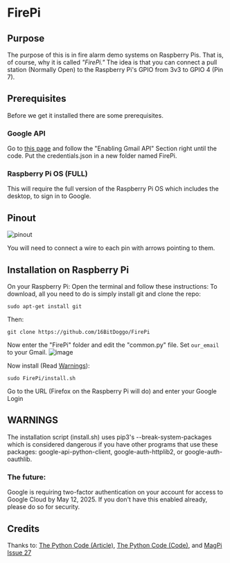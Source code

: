 # FirePi
## Purpose
The purpose of this is in fire alarm demo systems on Raspberry Pis. That is, of course, why it is called _"FirePi."_ The idea is that you can connect a pull station (Normally Open) to the Raspberry Pi's GPIO from 3v3 to GPIO 4 (Pin 7).

## Prerequisites
Before we get it installed there are some prerequisites.
### Google API
Go to [this page](https://thepythoncode.com/article/use-gmail-api-in-python) and follow the "Enabling Gmail API" Section right until the code. Put the credentials.json in a new folder named FirePi.
### Raspberry Pi OS **(FULL)**
This will require the full version of the Raspberry Pi OS which includes the desktop, to sign in to Google.

## Pinout
![pinout](https://github.com/user-attachments/assets/7cd5c46a-2c01-4009-a5ba-da127950a243)

You will need to connect a wire to each pin with arrows pointing to them.

## Installation on Raspberry Pi
On your Raspberry Pi:
Open the terminal and follow these instructions:
To download, all you need to do is simply install git and clone the repo:
```
sudo apt-get install git
```
Then:
```
git clone https://github.com/16BitDoggo/FirePi
```
Now enter the "FirePi" folder and edit the "common.py" file. Set `our_email` to your Gmail.
![image](https://github.com/user-attachments/assets/ffdffd8d-e49d-40b5-bc79-059ecd2ab9a5)

Now install (Read [Warnings](https://github.com/16BitDoggo/FirePi/new/main?readme=1#warnings)):
```
sudo FirePi/install.sh
```
Go to the URL (Firefox on the Raspberry Pi will do) and enter your Google Login

## WARNINGS
The installation script (install.sh) uses pip3's --break-system-packages which is considered dangerous if you have other programs that use these packages: google-api-python-client, google-auth-httplib2, or google-auth-oauthlib.
### The future:
Google is requiring two-factor authentication on your account for access to Google Cloud by May 12, 2025. If you don't have this enabled already, please do so for security.

## Credits
Thanks to: [The Python Code (Article)](https://thepythoncode.com/article/use-gmail-api-in-python), [The Python Code (Code)](https://thepythoncode.com/code/use-gmail-api-in-python), and [MagPi Issue 27](https://issuu.com/themagpi/docs/issue27final/17?e=1)
